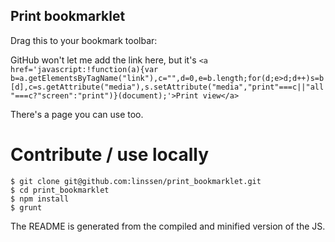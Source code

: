 Print bookmarklet
----------------------------------------------------------------------

Drag this to your bookmark toolbar:

GitHub won't let me add the link here, but it's
`<a href='javascript:!function(a){var b=a.getElementsByTagName("link"),c="",d=0,e=b.length;for(d;e>d;d++)s=b[d],c=s.getAttribute("media"),s.setAttribute("media","print"===c||"all"===c?"screen":"print")}(document);'>Print view</a>`

There's a page you can use too.

Contribute / use locally
======================================================================

    $ git clone git@github.com:linssen/print_bookmarklet.git
    $ cd print_bookmarklet
    $ npm install
    $ grunt

The README is generated from the compiled and minified version of the JS.
